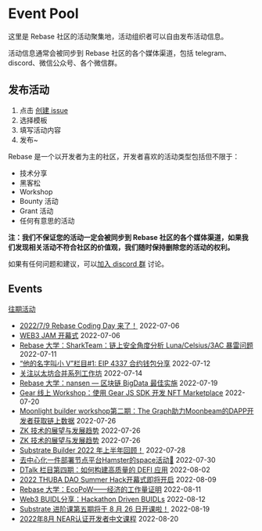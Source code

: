 # Event Pool

这里是 Rebase 社区的活动聚集地，活动组织者可以自由发布活动信息。

活动信息通常会被同步到 Rebase 社区的各个媒体渠道，包括 telegram、discord、微信公众号、各个微信群。

## 发布活动

1. 点击 [创建 issue](https://github.com/rebase-network/event-pool/issues/new/choose)
2. 选择模板
3. 填写活动内容
4. 发布~

Rebase 是一个以开发者为主的社区，开发者喜欢的活动类型包括但不限于：

- 技术分享
- 黑客松
- Workshop
- Bounty 活动
- Grant 活动
- 任何有意思的活动

**注：我们不保证您的活动一定会被同步到 Rebase 社区的各个媒体渠道，如果我们发现相关活动不符合社区的价值观，我们随时保持删除您的活动的权利。**

如果有任何问题和建议，可以[加入 discord 群](https://discord.gg/c6BfH8JQn6) 讨论。

## Events

[往期活动](./events.md)

- [2022/7/9 Rebase Coding Day 来了！](https://github.com/rebase-network/event-pool/issues/42) 2022-07-06
- [WEB3 JAM 开幕式](https://github.com/rebase-network/event-pool/issues/43) 2022-07-06
- [Rebase 大学：SharkTeam：链上安全角度分析 Luna/Celsius/3AC 暴雷问题](https://github.com/rebase-network/event-pool/issues/44) 2022-07-11
- [ “他的名字叫小 V”栏目#1: EIP 4337 合约钱包分享](https://github.com/rebase-network/event-pool/issues/45) 2022-07-12
- [关注以太坊合并系列工作坊](https://github.com/rebase-network/event-pool/issues/46) 2022-07-14
- [Rebase 大学：nansen — 区块链 BigData 最佳实施](https://github.com/rebase-network/event-pool/issues/47) 2022-07-19
- [Gear 线上 Workshop：使用 Gear JS SDK 开发 NFT Marketplace](https://github.com/rebase-network/event-pool/issues/48) 2022-07-20
- [Moonlight builder workshop第二期：The Graph助力Moonbeam的DAPP开发者获取链上数据](https://github.com/rebase-network/event-pool/issues/49) 2022-07-26
- [ZK 技术的展望与发展趋势](https://github.com/rebase-network/event-pool/issues/50) 2022-07-26
- [ZK 技术的展望与发展趋势](https://github.com/rebase-network/event-pool/issues/51) 2022-07-26
- [Substrate Builder 2022 年上半年回顾！](https://github.com/rebase-network/event-pool/issues/52) 2022-07-28
- [去中心化一件部署节点平台Hamster的space活动👏](https://github.com/rebase-network/event-pool/issues/53) 2022-07-30
- [DTalk 栏目第四期：如何构建高质量的 DEFI 应用](https://github.com/rebase-network/event-pool/issues/54) 2022-08-02
- [2022 THUBA DAO Summer Hack开幕式即将开启](https://github.com/rebase-network/event-pool/issues/55) 2022-08-09
- [Rebase 大学：EcoPoW——经济的工作量证明](https://github.com/rebase-network/event-pool/issues/56) 2022-08-11
- [Web3 BUIDL分享：Hackathon Driven BUIDLs](https://github.com/rebase-network/event-pool/issues/57) 2022-08-12
- [Substrate 进阶课第五期将于 8 月 26 日开课啦！](https://github.com/rebase-network/event-pool/issues/58) 2022-08-19
- [2022年8月 NEAR认证开发者中文课程](https://github.com/rebase-network/event-pool/issues/59) 2022-08-20
